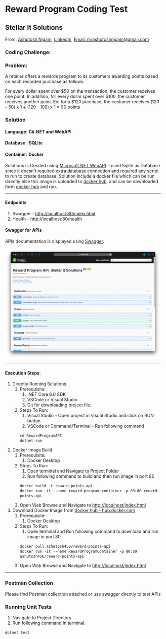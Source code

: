 # Reward Program Coding Test
## Stellar It Solutions
From: [Ashutosh Nigam](https://www.ashutoshnigam.in), [LinkedIn](https://www.linkedin.com/in/mrashutoshnigam/), 
[Email: mrashutoshnigam@gmail.com](emailto:mrashutoshnigam@gmail.com)
### Coding Challenge:
### Problem:
A retailer offers a rewards program to its customers awarding points based on each recorded purchase as follows:

For every dollar spent over $50 on the transaction, the customer receives one point.
In addition, for every dollar spent over $100, the customer receives another point.
Ex: for a $120 purchase, the customer receives
(120 - 50) x 1 + (120 - 100) x 1 = 90 points

### Solution
#### Language: C#.NET and WebAPI
#### Database : SQLite
#### Container: Docker
Solutions is Created using [Microsoft.NET WebAPI](https://dotnet.microsoft.com/en-us/apps/aspnet/apis). I used Sqlite as Database since it doesn't required extra database connection and required any script to run to create database.
Solution include a docker file which can be run directly else this image is uploaded to [docker hub](hub.docker.com), and can be downloaded form [docker hub](hub.docker.com) and run.

---
#### Endpoints
1. Swagger - [http://localhost:80/index.html](http://localhost/index.html)
2. Health - [http://localhost:80/health](http://localhost/health)
#### Swagger for APIs
APIs documentation is displayed using [Swagger](https://swagger.io).

![Swagger](./AdditionalContent/swagger.png "API Swagger")

---

#### Execution Steps:
1. Directly Running Solutions: 
   1. Prerequisite: 
      1. .NET Core 6.0 SDK
      2. VSCode or Visual Studio
      3. Git for downloading project file.
   2. Steps To Run:
      1. Visual Studio - Open project in Visual Studio and click on RUN button. 
      2. VSCode or Command/Terminal - Run following command
      ```shell
      cd RewardProgramAPI
      dotnet run
      ```
2. Docker Image Build
   1. Prerequisite: 
      1. Docker Desktop
   2. Steps To Run:
      1. Open terminal and Navigate to Project Folder
      2. Run following command to build and then run image in port 80
      ```shell
      docker build -t reward-points-api .
      docker run -it --name reward-program-container -p 80:80 reward-points-api 
      ```
   3. Open Web Browse and Navigate to [http://localhost/index.html](http://localhost/index.html)
3. Download Docker Image from [docker hub - hub.docker.com](hub.docker.com) 
    1. Prerequisite:
        1. Docker Desktop
    2. Steps To Run:
        1. Open terminal and Run following command to download and run image in port 80
       ```shell
       docker pull ashutosh456/reward-points-api
       docker run -it --name RewardProgramContainer -p 80:80 ashutosh456/reward-points-api
       ```
    3. Open Web Browse and Navigate to [http://localhost/index.html](http://localhost/index.html)

---
### Postman Collection
Please find Postman collection attached or use swagger directly to test APIs

### Running Unit Tests

1. Navigate to Project Directory.
2. Run following command in terminal.
```shell
dotnet test 
```
